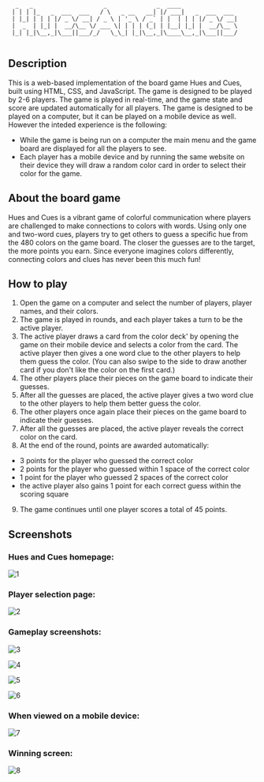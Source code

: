 ```
  _   _                    _              _  ____                
 | | | |_   _  ___  ___   / \   _ __   __| |/ ___|   _  ___  ___ 
 | |_| | | | |/ _ \/ __| / _ \ | '_ \ / _` | |  | | | |/ _ \/ __|
 |  _  | |_| |  __/\__ \/ ___ \| | | | (_| | |__| |_| |  __/\__ \
 |_| |_|\__,_|\___||___/_/   \_\_| |_|\__,_|\____\__,_|\___||___/
                                                                 
```
## Description
This is a web-based implementation of the board game Hues and Cues, built using HTML, CSS, and JavaScript. The game is designed to be played by 2-6 players. The game is played in real-time, and the game state and score are updated automatically for all players. The game is designed to be played on a computer, but it can be played on a mobile device as well. However the inteded experience is the following:
- While the game is being run on a computer the main menu and the game board are displayed for all the players to see.
- Each player has a mobile device and by running the same website on their device they will draw a random color card in order to select their color for the game.

## About the board game
Hues and Cues is a vibrant game of colorful communication where players are challenged to make connections to colors with words. Using only one and two-word cues, players try to get others to guess a specific hue from the 480 colors on the game board. The closer the guesses are to the target, the more points you earn. Since everyone imagines colors differently, connecting colors and clues has never been this much fun!

## How to play
1. Open the game on a computer and select the number of players, player names, and their colors.
2. The game is played in rounds, and each player takes a turn to be the active player.
3. The active player draws a card from the color deck' by opening the game on their mobile device and selects a color from the card. The active player then gives a one word clue to the other players to help them guess the color. (You can also swipe to the side to draw another card if you don't like the color on the first card.)
4. The other players place their pieces on the game board to indicate their guesses.
5. After all the guesses are placed, the active player gives a two word clue to the other players to help them better guess the color.
6. The other players once again place their pieces on the game board to indicate their guesses.
7. After all the guesses are placed, the active player reveals the correct color on the card.
8. At the end of the round, points are awarded automatically:
- 3 points for the player who guessed the correct color
- 2 points for the player who guessed within 1 space of the correct color
- 1 point for the player who guessed 2 spaces of the correct color
- the active player also gains 1 point for each correct guess
within the scoring square
9. The game continues until one player scores a total of 45 points.

## Screenshots

### Hues and Cues homepage:

![1](1.jpg)

### Player selection page:

![2](2.jpg)

### Gameplay screenshots:

![3](3.jpg "Player 1 is the active player")

![4](4.jpg "All the players have placed both their guesses")

![5](5.jpg "The active player is revealing the correct color")

![6](6.jpg "The round has ended and the scores have been updated")

### When viewed on a mobile device:

![7](7.jpg "A random color card is drawn")

### Winning screen:

![8](8.jpg "The game has ended and the winner is announced with a rain of confetti corresponding to their color")
